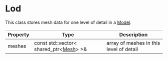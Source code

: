 # Lod

This class stores mesh data for one level of detail in a [Model](Model.md).

| Property | Type | Description |
|---|---|---|
| meshes | const std::vector< shared_ptr<[Mesh](Mesh)\> \>& | array of meshes in this level of detail |
